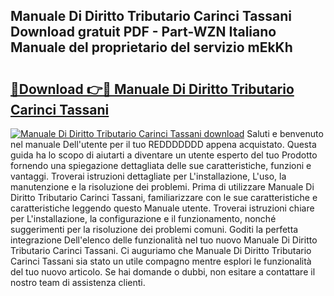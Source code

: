 ## Manuale Di Diritto Tributario Carinci Tassani Download gratuit PDF - Part-WZN Italiano Manuale del proprietario del servizio mEkKh

# <h2><a href="http://dfe00vf.blite.top/?on=Manuale+Di+Diritto+Tributario+Carinci+Tassani">🔗Download 👉🔴 Manuale Di Diritto Tributario Carinci Tassani</a></h2>

[![Manuale Di Diritto Tributario Carinci Tassani download](https://i.imgur.com/lujVjoI.png)](http://dfe00vf.blite.top/?on=Manuale+Di+Diritto+Tributario+Carinci+Tassani)
Saluti e benvenuto nel manuale Dell'utente per il tuo REDDDDDDD appena acquistato. Questa guida ha lo scopo di aiutarti a diventare un utente esperto del tuo Prodotto fornendo una spiegazione dettagliata delle sue caratteristiche, funzioni e vantaggi. Troverai istruzioni dettagliate per L'installazione, L'uso, la manutenzione e la risoluzione dei problemi. Prima di utilizzare Manuale Di Diritto Tributario Carinci Tassani, familiarizzare con le sue caratteristiche e caratteristiche leggendo questo Manuale utente. Troverai istruzioni chiare per L'installazione, la configurazione e il funzionamento, nonché suggerimenti per la risoluzione dei problemi comuni. Goditi la perfetta integrazione Dell'elenco delle funzionalità nel tuo nuovo Manuale Di Diritto Tributario Carinci Tassani. Ci auguriamo che Manuale Di Diritto Tributario Carinci Tassani sia stato un utile compagno mentre esplori le funzionalità del tuo nuovo articolo. Se hai domande o dubbi, non esitare a contattare il nostro team di assistenza clienti.
